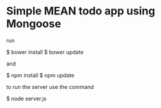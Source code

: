 Simple MEAN todo app using Mongoose
========================================


run 

$ bower install
$ bower update 

and 

$ npm install
$ npm update

to run the server use the command

$ node server.js
